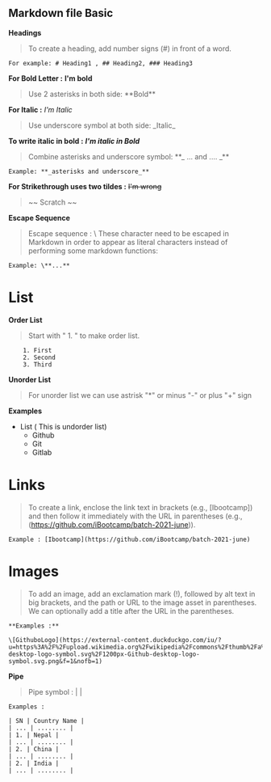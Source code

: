 ## Markdown file Basic

**Headings**

> To create a heading, add number signs (#) in front of a word.

    For example: # Heading1 , ## Heading2, ### Heading3

**For Bold Letter :** **I'm bold**

> Use 2 asterisks in both side: \*\*Bold\*\*

**For Italic :** _I'm Italic_

> Use underscore symbol at both side: \_Italic\_

**To write italic in bold :** **_I'm italic in Bold_**

> Combine asterisks and underscore symbol:
> \*\*_ ... and .... _\*\*

    Example: **_asterisks and underscore_**

**For Strikethrough uses two tildes :** ~~I'm wrong~~

> \~~ Scratch ~~

**Escape Sequence**

> Escape sequence : \ These character need to be escaped in Markdown in order to appear as literal characters instead of performing some markdown functions:

    Example: \**...**


# List

**Order List**

> Start with " 1. " to make order list.

        1. First
        2. Second
        3. Third

**Unorder List**

> For unorder list we can use astrisk "\*" or minus "-" or plus "+" sign


**Examples**

- List ( This is undorder list)
  - Github 
  - Git
  - Gitlab

# Links

> To create a link, enclose the link text in brackets (e.g., [Ibootcamp]) and then follow it immediately with the URL in parentheses (e.g., (https://github.com/iBootcamp/batch-2021-june)).

    Example : [Ibootcamp](https://github.com/iBootcamp/batch-2021-june)

# Images

> To add an image, add an exclamation mark (!), followed by alt text in big brackets, and the path or URL to the image asset in parentheses. We can optionally add a title after the URL in the parentheses.

    **Examples :**

    \[GithuboLogo](https://external-content.duckduckgo.com/iu/?u=https%3A%2F%2Fupload.wikimedia.org%2Fwikipedia%2Fcommons%2Fthumb%2Fa%2Fae%2FGithub-desktop-logo-symbol.svg%2F1200px-Github-desktop-logo-symbol.svg.png&f=1&nofb=1)

**Pipe**

> Pipe symbol : | |

    Examples :

    | SN | Country Name |
    | ... | ........ |
    | 1. | Nepal |
    | ... | ........ |
    | 2. | China |
    | ... | ........ |
    | 2. | India |
    | ... | ........ |





